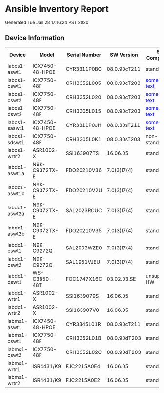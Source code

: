# Ansible Inventory Report
Generated Tue Jan 28 17:16:24 PST 2020

## Device Information

| Device | Model | Serial Number | SW Version | SW Compliance |
|--------|-------|---------------|------------|---------------|
| labcs1-aswt1 | ICX7450-48-HPOE | CYR3311P0BC | 08.0.90cT211 | standard
| labcs1-cswt1 | ICX7750-48F | CRH3352L005 | 08.0.90cT203 | <span style="color:blue">some *blue* text</span>
| labcs1-cswt2 | ICX7750-48F | CRH3352L020 | 08.0.90cT203 | <span style="color:blue">some *blue* text</span>
| labcs1-dswt2 | ICX7750-48F | CRH3305L015 | 08.0.90cT203 | <span style="color:blue">some *blue* text</span>
| labcs1-saswt1 | ICX7450-48-HPOE | CYR3311P0JH | 08.0.30sT211 | <span style="color:blue">some *blue* text</span>
| labcs1-sdswt1 | ICX7750-48F | CRH3305L0K1 | 08.0.30sT203 | non-standard
| labcs1-wrtr2 | ASR1002-X | SSI163907TS | 16.06.05 | standard
| labdc1-aswt1a | N9K-C9372TX-E | FDO20210V36 | 7.0(3)I7(4) | standard
| labdc1-aswt1b | N9K-C9372TX-E | FDO20210V2U | 7.0(3)I7(4) | standard
| labdc1-aswt2a | N9K-C9372TX-E | SAL2023RCUC | 7.0(3)I7(4) | standard
| labdc1-aswt2b | N9K-C9372TX-E | FDO20210V35 | 7.0(3)I7(4) | standard
| labdc1-cswt1 | N9K-C9272Q | SAL2003WZE0 | 7.0(3)I7(4) | standard
| labdc1-cswt2 | N9K-C9272Q | SAL1951VJEU | 7.0(3)I7(4) | standard
| labdc1-dswt1 | WS-C3850-48T | FOC1747X16C | 03.02.03.SE | unsupported HW
| labdc1-wrtr1 | ASR1002-X | SSI1639079S | 16.06.05 | standard
| labdc1-wrtr2 | ASR1002-X | SSI163907V0 | 16.06.05 | standard
| labms1-aswt1 | ICX7450-48-HPOE | CYR3345L01R | 08.0.90cT211 | standard
| labms1-cswt1 | ICX7750-48F | CRH3352L01B | 08.0.90dT203 | standard
| labms1-cswt2 | ICX7750-48F | CRH3352L02C | 08.0.90dT203 | standard
| labms1-wrtr1 | ISR4431/K9 | FJC2215A0E4 | 16.06.05 | standard
| labms1-wrtr2 | ISR4431/K9 | FJC2215A0E2 | 16.06.05 | standard

